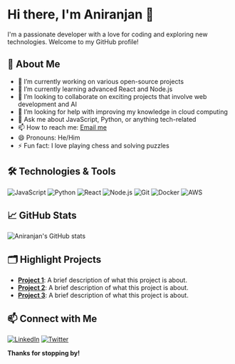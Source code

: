 # Hi there, I'm Aniranjan 👋

I'm a passionate developer with a love for coding and exploring new technologies. Welcome to my GitHub profile!

## 🚀 About Me

- 🔭 I’m currently working on various open-source projects
- 🌱 I’m currently learning advanced React and Node.js
- 👯 I’m looking to collaborate on exciting projects that involve web development and AI
- 🤔 I’m looking for help with improving my knowledge in cloud computing
- 💬 Ask me about JavaScript, Python, or anything tech-related
- 📫 How to reach me: [Email me](mailto:ssh.aniranjan@example.com)
- 😄 Pronouns: He/Him
- ⚡ Fun fact: I love playing chess and solving puzzles

## 🛠️ Technologies & Tools

![JavaScript](https://img.shields.io/badge/-JavaScript-333333?style=flat&logo=javascript)
![Python](https://img.shields.io/badge/-Python-333333?style=flat&logo=python)
![React](https://img.shields.io/badge/-React-333333?style=flat&logo=react)
![Node.js](https://img.shields.io/badge/-Node.js-333333?style=flat&logo=node.js)
![Git](https://img.shields.io/badge/-Git-333333?style=flat&logo=git)
![Docker](https://img.shields.io/badge/-Docker-333333?style=flat&logo=docker)
![AWS](https://img.shields.io/badge/-AWS-333333?style=flat&logo=amazon-aws)

## 📈 GitHub Stats

![Aniranjan's GitHub stats](https://github-readme-stats.vercel.app/api?username=ssh-aniranjan&show_icons=true&theme=radical)

## 🗂️ Highlight Projects

- [**Project 1**](https://github.com/ssh-aniranjan/project1): A brief description of what this project is about.
- [**Project 2**](https://github.com/ssh-aniranjan/project2): A brief description of what this project is about.
- [**Project 3**](https://github.com/ssh-aniranjan/project3): A brief description of what this project is about.

## 📫 Connect with Me

[![LinkedIn](https://img.shields.io/badge/-LinkedIn-333333?style=flat&logo=linkedin)](https://www.linkedin.com/in/aniranjan)
[![Twitter](https://img.shields.io/badge/-Twitter-333333?style=flat&logo=twitter)](https://twitter.com/aniranjan)

**Thanks for stopping by!**
